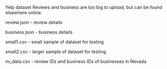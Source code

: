Yelp dataset Reviews and business are too big to upload, but can be found elsewhere online.

review.json - review details

business.json - business details

small1.csv - small sample of dataset for testing

small2.csv - larger sample of dataset for testing

nv_data.csv - review IDs and business IDs of businesses in Nevada
